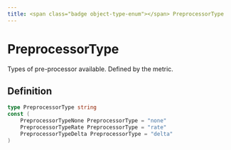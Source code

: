 ```yaml
---
title: <span class="badge object-type-enum"></span> PreprocessorType
---
```

# <span class="badge object-type-enum"></span> PreprocessorType

Types of pre-processor available. Defined by the metric.

## Definition

```go
type PreprocessorType string
const (
	PreprocessorTypeNone PreprocessorType = "none"
	PreprocessorTypeRate PreprocessorType = "rate"
	PreprocessorTypeDelta PreprocessorType = "delta"
)

```

